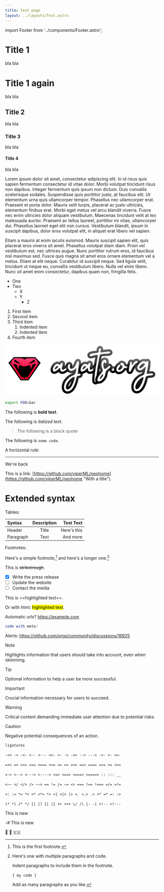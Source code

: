 ```yaml
---
title: test page
layout: ../layouts/Test.astro
---
```


import Footer from '../components/Footer.astro';

# Title 1
bla bla

# Title 1 again
bla bla

## Title 2
bla bla

### Title 3
bla bla

#### Title 4
bla bla


Lorem ipsum dolor sit amet, consectetur adipiscing elit. In id risus quis sapien fermentum consectetur id vitae dolor. Morbi volutpat tincidunt risus non dapibus. Integer fermentum quis ipsum non dictum. Duis convallis scelerisque sodales. Suspendisse quis porttitor justo, at faucibus elit. Ut elementum urna quis ullamcorper tempor. Phasellus nec ullamcorper erat. Praesent et porta dolor. Mauris velit turpis, placerat ac justo ultricies, elementum finibus erat. Morbi eget metus vel arcu blandit viverra. Fusce nec enim ultricies dolor aliquam vestibulum. Maecenas tincidunt velit at leo malesuada auctor. Praesent ac tellus laoreet, porttitor mi vitae, ullamcorper dui. Phasellus laoreet eget elit non cursus. Vestibulum blandit, ipsum in suscipit dapibus, dolor eros volutpat elit, in aliquet erat libero vel sapien.

Etiam a mauris at enim iaculis euismod. Mauris suscipit sapien elit, quis placerat eros viverra sit amet. Phasellus volutpat diam diam. Proin vel vestibulum est, nec ultrices augue. Nunc porttitor rutrum eros, id faucibus nisl maximus sed. Fusce quis magna sit amet eros ornare elementum vel a metus. Etiam at elit neque. Curabitur id suscipit neque. Sed ligula velit, tincidunt ut neque eu, convallis vestibulum libero. Nulla vel enim libero. Nunc sit amet enim consectetur, dapibus quam non, fringilla felis.


- One
- Two
    - X
    - Y
        - Z

1. First item
2. Second item
3. Third item
    1. Indented item
    2. Indented item
4. Fourth item

![logo](../img/avatar-text.svg)

```bash
export FOO=bar
```

The following is **bold text**.

The following is *italized text*.

> The following is a block quote

The following is `some code`.

A horizontal rule:

---

We're back

This is a link: [https://github.com/viperML/neohome](https://github.com/viperML/neohome "With a title").


# Extended syntax

Tables:

| Syntax      | Description | Test Text     |
| :---        |    :----:   |          ---: |
| Header      | Title       | Here's this   |
| Paragraph   | Text        | And more      |

Footnotes:

Here's a simple footnote,[^1] and here's a longer one.[^bignote]

[^1]: This is the first footnote.

[^bignote]: Here's one with multiple paragraphs and code.

    Indent paragraphs to include them in the footnote.

    `{ my code }`

    Add as many paragraphs as you like.


This is ~~striketrough~~.

- [x] Write the press release
- [ ] Update the website
- [ ] Contact the media

This is ==highlighted text==.

Or with html: <mark>highlighted text</mark>.

Automatic urls? https://example.com

```nim file: "bar"
code with meta?
```

Alerts: https://github.com/orgs/community/discussions/16925

> [!NOTE]
> Highlights information that users should take into account, even when skimming.

> [!TIP]
> Optional information to help a user be more successful.

> [!IMPORTANT]
> Crucial information necessary for users to succeed.

> [!WARNING]
> Critical content demanding immediate user attention due to potential risks.

> [!CAUTION]
> Negative potential consequences of an action.

```
ligatures

-<< -< -<- <-- <--- <<- <- -> ->> --> ---> ->- >- >>-

=<< =< =<= <== <=== <<= <= => =>> ==> ===> =>= >= >>=

<-> <--> <---> <----> <=> <==> <===> <====> :: ::: __

<~~ </ </> /> ~~> == != /= ~= <> === !== !=== =/= =!=

<: := *= *+ <* <*> *> <| <|> |> <. <.> .> +* =* =: :>

(* *) /* */ [| |] {| |} ++ +++ \/ /\ |- -| <!-- <!---
```



This is new

-# This is new

🙂 🐒 🇪🇸
